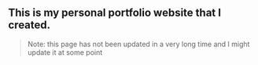This is my personal portfolio website that I created.
---
> Note: this page has not been updated in a very long time and I might update it at some point
